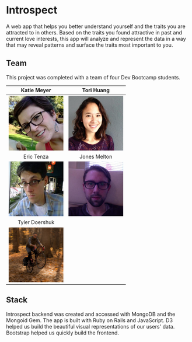 # Introspect

A web app that helps you better understand yourself and the traits you are attracted to in others. Based on the traits you found attractive in past and current love interests, this app will analyze and represent the data in a way that may reveal patterns and surface the traits most important to you.

## Team

This project was completed with a team of four Dev Bootcamp students.

Katie Meyer | Tori Huang
:---: | :---:
<a href='github.com/kmeyer313'><img src="imgs/katie_meyer.jpeg" alt="Katy Meyer" height="150"></a> | <a href='github.com/torihuang'><img src="imgs/tori_huang.jpeg" alt="Tori Huang" height="150">
Eric Tenza | Jones Melton
<a href='github.com/tenzaej'><img src="imgs/eric_tenza.jpeg" alt="Eric Tenza" height="150"> | <a href='github.com/shavah'><img src="imgs/jones_melton.jpeg" alt="Jones Melton" height="150">
Tyler Doershuk |
<a href='github.com/ty-doerschuk'><img src="imgs/tyler_d.png" alt="Tyler Doershuk" height="150"> |

## Stack

Introspect backend was created and accessed with MongoDB and the Mongoid Gem. The app is built with Ruby on Rails and JavaScript. D3 helped us build the beautiful visual representations of our users' data. Bootstrap helped us quickly build the frontend.

##